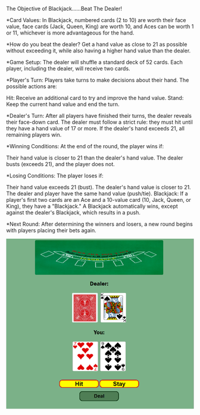 
The Objective of Blackjack......Beat The Dealer!
 
*Card Values: 
  In Blackjack, numbered cards (2 to 10) are worth their face value, face cards (Jack, Queen, King) are worth 10, and Aces can be worth 1 or 11, whichever is more advantageous for the hand.

 
*How do you beat the dealer?
   Get a hand value as close to 21 as possible without exceeding it, while also having a higher hand value than the dealer.

*Game Setup: The dealer will shuffle a standard deck of 52 cards. Each player, including the dealer, will receive two cards.

*Player's Turn: 
  Players take turns to make decisions about their hand.  The possible actions are:

  Hit: Receive an additional card to try and improve the hand value.
  Stand: Keep the current hand value and end the turn.

*Dealer's Turn: 
  After all players have finished their turns, the dealer reveals their face-down card. The dealer must follow a strict rule: they must hit until they have a hand value of 17 or more. If the dealer's hand exceeds 21, all remaining players win.

*Winning Conditions: 
  At the end of the round, the player wins if:

  Their hand value is closer to 21 than the dealer's hand value.
  The dealer busts (exceeds 21), and the player does not.

*Losing Conditions: The player loses if:

  Their hand value exceeds 21 (bust).
  The dealer's hand value is closer to 21.
  The dealer and player have the same hand value (push/tie).
  Blackjack: If a player's first two cards are an Ace and a 10-value card (10, Jack, Queen, or King), they have a "Blackjack." A Blackjack automatically wins, except against the dealer's Blackjack, which results in a push.

*Next Round: 
  After determining the winners and losers, a new round begins with players placing their bets again.
 
<!-- ![image](https://user-images.githubusercontent.com/105758399/201232618-d019a486-c306-4ab5-96b9-1fb597f6a54f.png) -->

![blackjack game ](image.png)